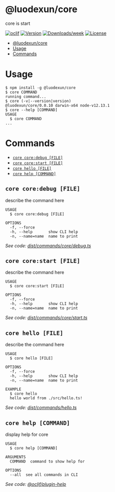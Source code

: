 # @luodexun/core

core is start

[![oclif](https://img.shields.io/badge/cli-oclif-brightgreen.svg)](https://oclif.io)
[![Version](https://img.shields.io/npm/v/@luodexun/core.svg)](https://npmjs.org/package/@luodexun/core)
[![Downloads/week](https://img.shields.io/npm/dw/@luodexun/core.svg)](https://npmjs.org/package/@luodexun/core)
[![License](https://img.shields.io/npm/l/@luodexun/core.svg)](https://github.com/https://github.com/luodexun/core.git/core/blob/master/package.json)

<!-- toc -->

- [@luodexun/core](#luodexuncore)
- [Usage](#usage)
- [Commands](#commands)
  <!-- tocstop -->

# Usage

<!-- usage -->

```sh-session
$ npm install -g @luodexun/core
$ core COMMAND
running command...
$ core (-v|--version|version)
@luodexun/core/0.0.10 darwin-x64 node-v12.13.1
$ core --help [COMMAND]
USAGE
  $ core COMMAND
...
```

<!-- usagestop -->

# Commands

<!-- commands -->

- [`core core:debug [FILE]`](#core-coredebug-file)
- [`core core:start [FILE]`](#core-corestart-file)
- [`core hello [FILE]`](#core-hello-file)
- [`core help [COMMAND]`](#core-help-command)

## `core core:debug [FILE]`

describe the command here

```
USAGE
  $ core core:debug [FILE]

OPTIONS
  -f, --force
  -h, --help       show CLI help
  -n, --name=name  name to print
```

_See code: [dist/commands/core/debug.ts](https://github.com/luodexun/core.git/core/blob/v0.0.10/dist/commands/core/debug.ts)_

## `core core:start [FILE]`

describe the command here

```
USAGE
  $ core core:start [FILE]

OPTIONS
  -f, --force
  -h, --help       show CLI help
  -n, --name=name  name to print
```

_See code: [dist/commands/core/start.ts](https://github.com/luodexun/core.git/core/blob/v0.0.10/dist/commands/core/start.ts)_

## `core hello [FILE]`

describe the command here

```
USAGE
  $ core hello [FILE]

OPTIONS
  -f, --force
  -h, --help       show CLI help
  -n, --name=name  name to print

EXAMPLE
  $ core hello
  hello world from ./src/hello.ts!
```

_See code: [dist/commands/hello.ts](https://github.com/luodexun/core.git/core/blob/v0.0.10/dist/commands/hello.ts)_

## `core help [COMMAND]`

display help for core

```
USAGE
  $ core help [COMMAND]

ARGUMENTS
  COMMAND  command to show help for

OPTIONS
  --all  see all commands in CLI
```

_See code: [@oclif/plugin-help](https://github.com/oclif/plugin-help/blob/v2.2.3/src/commands/help.ts)_

<!-- commandsstop -->
